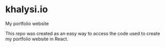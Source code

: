 # khalysi.io
My portfolio website

This repo was created as an easy way to access the code used to create my portfolio website in React.
